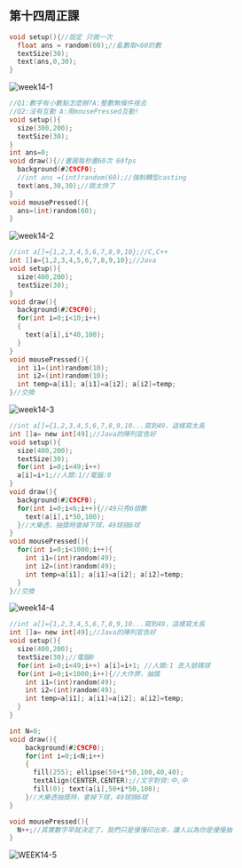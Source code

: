 ## 第十四周正課

```c
void setup(){//設定 只做一次
  float ans = random(60);//亂數取<60的數
  textSize(30);
  text(ans,0,30);
}
```
![week14-1](https://user-images.githubusercontent.com/71545492/119921479-a773f880-bfa0-11eb-90f0-79c0d9923b94.png)


```c
//Q1:數字有小數點怎麼辦?A:整數無條件捨去
//Q2:沒有互動 A:用mousePressed互動!
void setup(){
  size(300,200);
  textSize(30);
}
int ans=0;
void draw(){//畫圖每秒畫60次 60fps
  background(#2C9CF0);
  //int ans =(int)random(60);//強制轉型casting
  text(ans,30,30);//跳太快了
}
void mousePressed(){
  ans=(int)random(60);
}
```
![week14-2](https://user-images.githubusercontent.com/71545492/119921486-aba01600-bfa0-11eb-92a6-6c47cd3b2126.png)


```c
//int a[]={1,2,3,4,5,6,7,8,9,10};//C,C++
int []a={1,2,3,4,5,6,7,8,9,10};//Java
void setup(){
  size(400,200);
  textSize(30);
}
void draw(){
  background(#2C9CF0);
  for(int i=0;i<10;i++)
  {
    text(a[i],i*40,100);
  }
}
void mousePressed(){
  int i1=(int)random(10);
  int i2=(int)random(10);
  int temp=a[i1]; a[i1]=a[i2]; a[i2]=temp;
}//交換
```
![week14-3](https://user-images.githubusercontent.com/71545492/119924372-09832c80-bfa6-11eb-9fd5-02e6d676e9cc.png)


```c
//int a[]={1,2,3,4,5,6,7,8,9,10...寫到49，這樣寫太長
int []a= new int[49];//Java的陣列宣告好
void setup(){
  size(400,200);
  textSize(30);
  for(int i=0;i<49;i++)
  a[i]=i+1;//人類:1//電腦:0
}
void draw(){
  background(#2C9CF0);
  for(int i=0;i<6;i++){//49只秀6個數
    text(a[i],i*50,100);
  }//大樂透，抽獎時會掉下球，49球挑6球
}
void mousePressed(){
  for(int i=0;i<1000;i++){
    int i1=(int)random(49);
    int i2=(int)random(49);
    int temp=a[i1]; a[i1]=a[i2]; a[i2]=temp;
  }
}//交換
```
![week14-4](https://user-images.githubusercontent.com/71545492/119924343-fec89780-bfa5-11eb-956e-f62aa6fbb923.png)

```c
//int a[]={1,2,3,4,5,6,7,8,9,10...寫到49，這樣寫太長
int []a= new int[49];//Java的陣列宣告好
void setup(){
  size(400,200);
  textSize(30);//電腦0
  for(int i=0;i<49;i++) a[i]=i+1; //人類:1 丟入號碼球
  for(int i=0;i<1000;i++){//大作弊，抽獎
    int i1=(int)random(49);
    int i2=(int)random(49);
    int temp=a[i1]; a[i1]=a[i2]; a[i2]=temp;
  }
}

int N=0;
void draw(){
    background(#2C9CF0);
    for(int i=0;i<N;i++)
    {
      fill(255); ellipse(50+i*50,100,40,40);
      textAlign(CENTER,CENTER);//文字對齊:中,中
      fill(0); text(a[i],50+i*50,100);
    }//大樂透抽獎時，會掉下球，49球挑6球
}

void mousePressed(){
  N++;//其實數字早就決定了，我們只是慢慢印出來，讓人以為你是慢慢抽
}
```
![WEEK14-5](https://user-images.githubusercontent.com/71545492/119928672-a0ec7d80-bfae-11eb-8621-62941da2d1e9.png)
